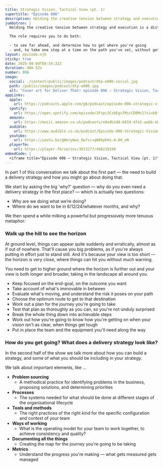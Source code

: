 ```yaml
---
title: Strategic Vision, Tactical View (pt. 1)
supertitle: "Episode 006"
description: Holding the creative tension between strategy and execution is a distinctive quality of a Chief Delivery Officer.
jumbotron: |
  Holding the creative tension between strategy and execution is a distinctive quality of a Chief Delivery Officer.

  The role requires you to do both:
  
  - to see far ahead, and determine how to get where you're going
  - and, to take one step at a time on the path you've set, without getting distracted or discouraged.
layout: episode.njk
sticky: true
date: 2025-08-04T08:54:32Z
duration: 48m 52s
number: 006
image:
  social: ./content/public/images/podcast/dtp-e006-social.jpg
  path: /public/images/podcast/dtp-e006.jpg
  alt: "Cover art for Deliver That! episode 006 — Strategic Vision, Tactical View (pt. 1)"
appLinks:
  apple:
    url: https://podcasts.apple.com/gb/podcast/episode-006-strategic-vision-tactical-view-pt-1/id1822252579?i=1000720565663
  spotify:
    url: https://open.spotify.com/episode/1Fvpc3CzbEgx7MscCD8Mv1?si=b8fcdec562624dbb
  amazon:
    url: https://music.amazon.co.uk/podcasts/e0a4b1d8-6019-4fe2-aabb-eb3c2635c21c/episodes/fbdaec5a-b13d-45e5-9a10-d816359992ee/deliver-that-episode-006-%E2%80%94-strategic-vision-tactical-view-pt-1
  audible:
    url: https://www.audible.co.uk/podcast/Episode-006-Strategic-Vision-Tactical-View-pt-1/B0FL291ZZW?source_code=ASSGB149080119000H&share_location=pdp
  youtube:
    url: https://youtu.be/gWery6ws_Ow?si=gW8kphHs-A-8H_eN
  playerfm:
    url: https://player.fm/series/3673277/498210190
embedCode: |
  <iframe title="Episode 006 — Strategic Vision, Tactical View (pt. 1)" allowtransparency="true" height="150" width="100%" style="border: none; min-width: min(100%, 430px);height:150px;" scrolling="no" data-name="pb-iframe-player" src="https://www.podbean.com/player-v2/?i=g9jgu-191cbc0-pb&from=pb6admin&share=1&download=1&rtl=0&fonts=Arial&skin=1&font-color=auto&logo_link=episode_page&btn-skin=654771" loading="lazy"></iframe>
---
```


In part 1 of this conversation we talk about the first part — the need to build a delivery strategy and how you might go about doing that.

We start by asking the big 'why?' question — why do you even need a delivery strategy in the first place? — which is actually two questions:

- Why are we doing what we’re doing?
- Where do we want to be in 6/12/24/whatever months, and why?

We then spend a while milking a powerful but progressively more tenuous metaphor:

### Walk up the hill to see the horizon

At ground level, things can appear quite suddenly and erratically, almost as if out of nowhere. That'll cause you big problems, as if you're always putting in effort just to stand still. And it's because your view is too short — the horizon is very close, where things can hit you without much warning.

You need to get to higher ground where the horizon is further out and your view is both longer and broader, taking in the landscape all around you.

- Keep focused on the end-goal, on the outcome you want
- Take account of what's immovable in between
- Evaluate what's moving, and understand the risk it poses on your path
- Choose the optimum route to get to that destination
- Work out a plan for the journey you're going to take
- Test that plan as thoroughly as you can, so you're not unduly surprised
- Break the whole thing down into achievable steps
- Work out how you're going to know how you're getting on when your vision isn't as clear, when things get tough
- Put in place the team and the equipment you'll need along the way

### How do you get going? What does a delivery strategy look like?

In the second half of the show we talk more about how you can build a strategy, and some of what you should be including in your strategy.

We talk about important elements, like …

- **Problem sourcing**
  - A methodical practice for identifying problems in the business, proposing solutions, and determining priorities
- **Processes**
  - The systems needed for what should be done at different stages of the organisational lifecycle
- **Tools and methods**
  - The right practices of the right kind for the specific configuration and context of your team
- **Ways of working**
  - What is the operating model for your team to work together, to achieve consistency and quality?
- **Documenting all the things**
  - Creating the map for the journey you're going to be taking
- **Metrics**
  - Understand the progress you're making — what gets measured gets managed
